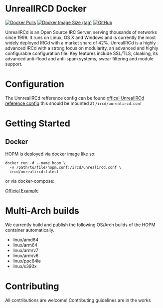 # UnrealIRCD Docker
[![Docker Pulls](https://img.shields.io/docker/pulls/carterfields/unrealircd?style=for-the-badge)](https://hub.docker.com/r/carterfields/unrealircd)
[![Docker Image Size (tag)](https://img.shields.io/docker/image-size/carterfields/unrealircd/latest?style=for-the-badge)](https://hub.docker.com/r/carterfields/unrealircd/tags)
[![GitHub](https://img.shields.io/github/license/carterscode/docker-unrealircd)](https://github.com/carterscode/docker-unrealircd)

UnrealIRCd is an Open Source IRC Server, serving thousands of networks since 1999. It runs on Linux, OS X and Windows and is currently the most widely deployed IRCd with a market share of 42%. UnrealIRCd is a highly advanced IRCd with a strong focus on modularity, an advanced and highly configurable configuration file. Key features include SSL/TLS, cloaking, its advanced anti-flood and anti-spam systems, swear filtering and module support. 

# Configuration

The UnnrealIRCd refference config can be found [offical UnrealIRCd reference config](https://raw.githubusercontent.com/unrealircd/unrealircd/unreal50/doc/conf/examples/example.conf) this should be mounted at `/ircd/unrealircd.conf`

# Getting Started

## Docker

HOPM is deployed via docker image like so:

```
docker run -d --name hopm \
  -v /path/to/file/hopm.conf:/ircd/unrealircd.conf \
  ircd/unrealircd:latest
```

or via docker-compose:

[Official Example](https://raw.githubusercontent.com/carterscode/docker-unrealircd/main/docker-compose.yml)

# Multi-Arch builds

We currently build and publish the following OS/Arch builds of the HOPM container automatically.
* linux/amd64
* linux/arm64
* linux/arm/v7
* linux/arm/v6
* linux/ppc64le
* linux/s390x

# Contributing

All contributions are welcome! Contributing guidelines are in the works
